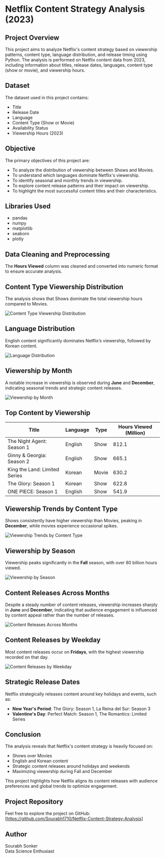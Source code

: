 # Netflix Content Strategy Analysis (2023)

## Project Overview
This project aims to analyze Netflix's content strategy based on viewership patterns, content type, language distribution, and release timing using Python. The analysis is performed on Netflix content data from 2023, including information about titles, release dates, languages, content type (show or movie), and viewership hours.

## Dataset
The dataset used in this project contains:
- Title
- Release Date
- Language
- Content Type (Show or Movie)
- Availability Status
- Viewership Hours (2023)

## Objective
The primary objectives of this project are:
- To analyze the distribution of viewership between Shows and Movies.
- To understand which languages dominate Netflix's viewership.
- To identify seasonal and monthly trends in viewership.
- To explore content release patterns and their impact on viewership.
- To highlight the most successful content titles and their characteristics.

## Libraries Used
- pandas
- numpy
- matplotlib
- seaborn
- plotly

## Data Cleaning and Preprocessing
The **Hours Viewed** column was cleaned and converted into numeric format to ensure accurate analysis.

## Content Type Viewership Distribution
The analysis shows that Shows dominate the total viewership hours compared to Movies.

 
![Content Type Viewership Distribution](images/content%20type%20viewership.png)

## Language Distribution
English content significantly dominates Netflix’s viewership, followed by Korean content.

  
![Language Distribution](https://github.com/Sourabh1710/Netflix-Content-Strategy-Analysis/blob/main/images/Total%20Viewership%20Hours%20by%20Language.png)

## Viewership by Month
A notable increase in viewership is observed during **June** and **December**, indicating seasonal trends and strategic content releases.

 
![Viewership by Month](https://github.com/Sourabh1710/Netflix-Content-Strategy-Analysis/blob/main/images/Total%20Viewership%20Hours%20by%20Release%20Month.png)

## Top Content by Viewership
| Title                        | Language | Type  | Hours Viewed (Million) |
|------------------------------|----------|-------|----------------------|
| The Night Agent: Season 1    | English  | Show  | 812.1               |
| Ginny & Georgia: Season 2    | English  | Show  | 665.1               |
| King the Land: Limited Series | Korean   | Movie | 630.2               |
| The Glory: Season 1         | Korean   | Show  | 622.8               |
| ONE PIECE: Season 1         | English  | Show  | 541.9               |

## Viewership Trends by Content Type
Shows consistently have higher viewership than Movies, peaking in **December**, while movies experience occasional spikes.

  
![Viewership Trends by Content Type](https://github.com/Sourabh1710/Netflix-Content-Strategy-Analysis/blob/main/images/Viewership%20Trends%20by%20Content%20Type%20and%20Release%20Month.png)

## Viewership by Season
Viewership peaks significantly in the **Fall** season, with over 80 billion hours viewed.

  
![Viewership by Season](https://github.com/Sourabh1710/Netflix-Content-Strategy-Analysis/blob/main/images/Total%20Viewership%20Hours%20by%20Release%20Season.png)

## Content Releases Across Months
Despite a steady number of content releases, viewership increases sharply in **June** and **December**, indicating that audience engagement is influenced by content appeal rather than the number of releases.

  
![Content Releases Across Months](https://github.com/Sourabh1710/Netflix-Content-Strategy-Analysis/blob/main/images/Total%20Viewership%20Hours%20by%20Release%20Month.png)

## Content Releases by Weekday
Most content releases occur on **Fridays**, with the highest viewership recorded on that day.

  
![Content Releases by Weekday](https://github.com/Sourabh1710/Netflix-Content-Strategy-Analysis/blob/main/images/Weekly%20Release%20Patterns%20and%20Viewership%20Hours.png)

## Strategic Release Dates
Netflix strategically releases content around key holidays and events, such as:
- **New Year's Period**: The Glory: Season 1, La Reina del Sur: Season 3
- **Valentine's Day**: Perfect Match: Season 1, The Romantics: Limited Series

## Conclusion
The analysis reveals that Netflix's content strategy is heavily focused on:
- Shows over Movies
- English and Korean content
- Strategic content releases around holidays and weekends
- Maximizing viewership during Fall and December

This project highlights how Netflix aligns its content releases with audience preferences and global trends to optimize engagement.


## Project Repository
Feel free to explore the project on GitHub: [https://github.com/Sourabh1710/Netflix-Content-Strategy-Analysis]

## Author
Sourabh Sonker  
Data Science Enthusiast

